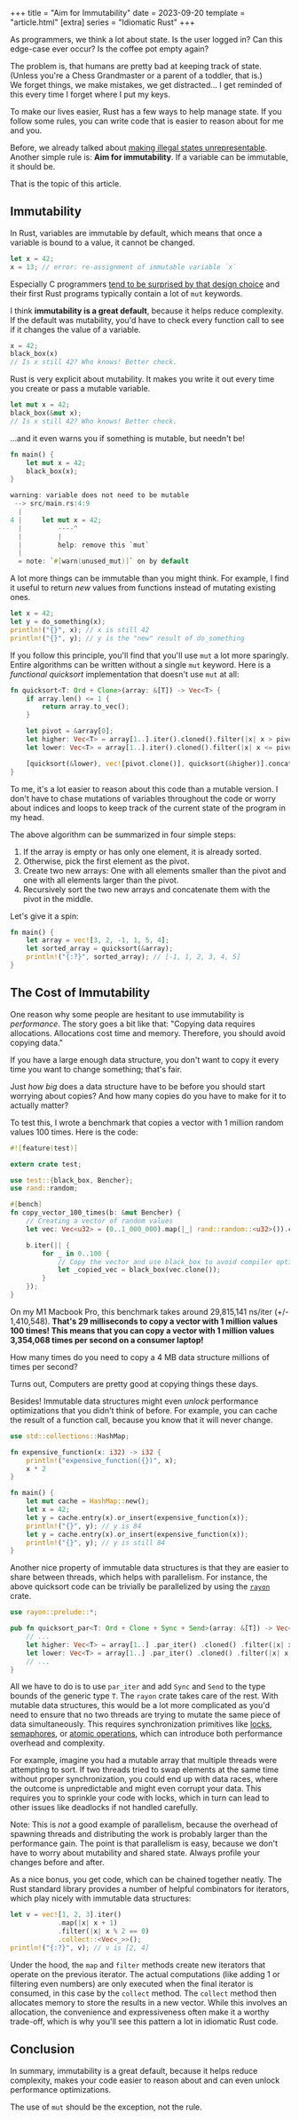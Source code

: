 +++
title = "Aim for Immutability"
date = 2023-09-20
template = "article.html"
[extra]
series = "Idiomatic Rust"
+++

As programmers, we think a lot about state.
Is the user logged in? Can this edge-case ever occur?
Is the coffee pot empty again?

The problem is, that humans are pretty bad at keeping track of state.
(Unless you're a Chess Grandmaster or a parent of a toddler, that is.)  
We forget things, we make mistakes, we get distracted...
I get reminded of this every time I forget where I put my keys.

To make our lives easier, Rust has a few ways to help manage state.
If you follow some rules, you can write code that is easier to reason about for
me and you.

Before, we already talked about [making illegal states unrepresentable](/blog/illegal-state/).
Another simple rule is: **Aim for immutability**.
If a variable can be immutable, it should be.

That is the topic of this article.

## Immutability

In Rust, variables are immutable by default, which means that once a
variable is bound to a value, it cannot be changed.

```rust
let x = 42;
x = 13; // error: re-assignment of immutable variable `x`
```

Especially C programmers [tend to be surprised by that design
choice](https://users.rust-lang.org/t/is-immutability-by-default-worth-the-hassle/83668)
and their first Rust programs typically contain a lot of `mut` keywords.

I think **immutability is a great default**, because it helps reduce complexity.
If the default was mutability, you'd have to check every function call
to see if it changes the value of a variable.

```rust
x = 42;
black_box(x)
// Is x still 42? Who knows! Better check.
```

Rust is very explicit about mutability. It makes you write it out every time you
create or pass a mutable variable.

```rust
let mut x = 42;
black_box(&mut x);
// Is x still 42? Who knows! Better check.
```

...and it even warns you if something is mutable, but needn't be!

```rust
fn main() {
    let mut x = 42;
    black_box(x);
}
```

```rust
warning: variable does not need to be mutable
 --> src/main.rs:4:9
  |
4 |     let mut x = 42;
  |         ----^
  |         |
  |         help: remove this `mut`
  |
  = note: `#[warn(unused_mut)]` on by default
```

A lot more things can be immutable than you might think.
For example, I find it useful to return _new_ values from functions instead of
mutating existing ones.

```rust
let x = 42;
let y = do_something(x);
println!("{}", x); // x is still 42
println!("{}", y); // y is the "new" result of do_something
```

If you follow this principle, you'll find that you'll use `mut` a lot more sparingly.
Entire algorithms can be written without a single `mut` keyword.
Here is a _functional quicksort_ implementation that doesn't use `mut` at all:

```rust
fn quicksort<T: Ord + Clone>(array: &[T]) -> Vec<T> {
    if array.len() <= 1 {
        return array.to_vec();
    }

    let pivot = &array[0];
    let higher: Vec<T> = array[1..].iter().cloned().filter(|x| x > pivot).collect();
    let lower: Vec<T> = array[1..].iter().cloned().filter(|x| x <= pivot).collect();

    [quicksort(&lower), vec![pivot.clone()], quicksort(&higher)].concat()
}
```

To me, it's a lot easier to reason about this code than a mutable version. I
don't have to chase mutations of variables throughout the code or worry about
indices and loops to keep track of the current state of the program in my head.

The above algorithm can be summarized in four simple steps:

1. If the array is empty or has only one element, it is already sorted.
2. Otherwise, pick the first element as the pivot.
3. Create two new arrays: One with all elements smaller than the pivot and one
   with all elements larger than the pivot.
4. Recursively sort the two new arrays and concatenate them with the pivot in
   the middle.

Let's give it a spin:

```rust
fn main() {
    let array = vec![3, 2, -1, 1, 5, 4];
    let sorted_array = quicksort(&array);
    println!("{:?}", sorted_array); // [-1, 1, 2, 3, 4, 5]
}
```

## The Cost of Immutability

One reason why some people are hesitant to use immutability is _performance_.
The story goes a bit like that:
"Copying data requires allocations. Allocations cost time and memory. Therefore,
you should avoid copying data."

If you have a large enough data structure, you don't want to copy it every time
you want to change something; that's fair.

Just _how big_ does a data structure have to be before you should start
worrying about copies? And how many copies do you have to make for it to
actually matter?

To test this, I wrote a benchmark that copies a vector with 1 million random
values 100 times. Here is the code:

```rust
#![feature(test)]

extern crate test;

use test::{black_box, Bencher};
use rand::random;

#[bench]
fn copy_vector_100_times(b: &mut Bencher) {
    // Creating a vector of random values
    let vec: Vec<u32> = (0..1_000_000).map(|_| rand::random::<u32>()).collect();

    b.iter(|| {
        for _ in 0..100 {
            // Copy the vector and use black_box to avoid compiler optimizations
            let _copied_vec = black_box(vec.clone());
        }
    });
}
```

On my M1 Macbook Pro, this benchmark takes around 29,815,141 ns/iter (+/- 1,410,548).
**That's 29 milliseconds to copy a vector with 1 million values 100 times!
This means that you can copy a vector with 1 million values 3,354,068 times per second on
a consumer laptop!**

How many times do you need to copy a 4 MB data structure millions of times per
second?

Turns out, Computers are pretty good at copying things these days.

Besides! Immutable data structures might even _unlock_ performance optimizations
that you didn't think of before. For example, you can cache the result of a
function call, because you know that it will never change.

```rust
use std::collections::HashMap;

fn expensive_function(x: i32) -> i32 {
    println!("expensive_function({})", x);
    x * 2
}

fn main() {
    let mut cache = HashMap::new();
    let x = 42;
    let y = cache.entry(x).or_insert(expensive_function(x));
    println!("{}", y); // y is 84
    let y = cache.entry(x).or_insert(expensive_function(x));
    println!("{}", y); // y is still 84
}
```

Another nice property of immutable data structures is that they are easier to
share between threads, which helps with parallelism.
For instance, the above quicksort code can be trivially
be parallelized by using the [`rayon`](https://github.com/rayon-rs/rayon) crate.

```rust
use rayon::prelude::*;

pub fn quicksort_par<T: Ord + Clone + Sync + Send>(array: &[T]) -> Vec<T> {
    // ...
    let higher: Vec<T> = array[1..] .par_iter() .cloned() .filter(|x| x > pivot) .collect();
    let lower: Vec<T> = array[1..] .par_iter() .cloned() .filter(|x| x <= pivot) .collect();
    // ...
}
```

All we have to do is to use `par_iter` and add `Sync` and `Send` to the type bounds of the generic
type `T`. The `rayon` crate takes care of the rest.
With mutable data structures, this would be a lot more complicated as you'd need
to ensure that no two threads are trying to mutate the same piece of data
simultaneously. This requires synchronization primitives like
[locks](https://doc.rust-lang.org/std/sync/struct.Mutex.html),
[semaphores](https://doc.rust-lang.org/std/sync/struct.Barrier.html),
or [atomic operations](https://doc.rust-lang.org/std/sync/atomic/index.html),
which can introduce both performance overhead and complexity.

For example, imagine you had a mutable array that multiple threads were
attempting to sort. If two threads tried to swap elements at the same time
without proper synchronization, you could end up with data races, where the
outcome is unpredictable and might even corrupt your data. This requires you to
sprinkle your code with locks, which in turn can lead to other issues like
deadlocks if not handled carefully.

Note: This is _not_ a good example of parallelism, because the overhead of
spawning threads and distributing the work is probably larger than the performance gain.
The point is that parallelism is easy, because we don't have to worry about
mutability and shared state. Always profile your changes before and after.

As a nice bonus, you get code, which can be chained together neatly.
The Rust standard library provides a number of helpful combinators for iterators,
which play nicely with immutable data structures:

```rust
let v = vec![1, 2, 3].iter()
            .map(|x| x + 1)
            .filter(|x| x % 2 == 0)
            .collect::<Vec<_>>();
println!("{:?}", v); // v is [2, 4]
```

Under the hood, the `map` and `filter` methods create new iterators that operate on
the previous iterator. The actual computations (like adding 1 or filtering even
numbers) are only executed when the final iterator is consumed, in this case by
the `collect` method. The `collect` method then allocates memory to store the
results in a new vector. While this involves an allocation, the convenience and
expressiveness often make it a worthy trade-off, which is why you'll see this
pattern a lot in idiomatic Rust code.

## Conclusion

In summary, immutability is a great default, because it helps reduce complexity,
makes your code easier to reason about and can even unlock performance
optimizations.

The use of `mut` should be the exception, not the rule.
